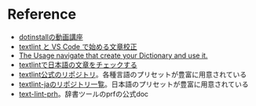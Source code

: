 # Reference


- [dotinstallの動画講座](https://dotinstall.com/lessons/basic_textlint)
- [textlint と VS Code で始める文章校正](https://qiita.com/takasp/items/22f7f72b691fda30aea2)
- [The Usage navigate that create your Dictionary and use it.](https://proofdict.github.io/docs/usage.html)
- [textlintで日本語の文章をチェックする](https://efcl.info/2015/09/10/introduce-textlint/)
- [textlint公式のリポジトリ](https://github.com/textlint/textlint/wiki/Collection-of-textlint-rule)。各種言語のプリセットが豊富に用意されている
- [textlint-jaのリポジトリ一覧](https://github.com/textlint-ja)。日本語のプリセットが豊富に用意されている
- [text-lint-prh](https://github.com/textlint-rule/textlint-rule-prh)。辞書ツールのprfの公式doc

